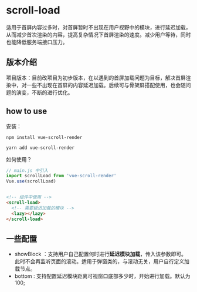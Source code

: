 # scroll-load

适用于首屏内容过多时，对首屏暂时不出现在用户视野中的模块，进行延迟加载，从而减少首次渲染的内容，提高复杂情况下首屏渲染的速度。减少用户等待，同时也能降低服务端接口压力。

## 版本介绍

项目版本：目前改项目为初步版本，在以遇到的首屏加载问题为目标，解决首屏渲染中，对一些不出现在首屏的内容延迟加载。后续可与骨架屏搭配使用，也会随问题的演变，不断的进行优化。

## how to use
安装：
```
npm install vue-scroll-render

yarn add vue-scroll-render
```

如何使用？
```js
// main.js 中引入
import scrollLoad from 'vue-scroll-render'
Vue.use(scrollLoad)
```
```html

<!-- 组件中使用 -->
<scroll-load>
  <!-- 需要延迟加载的模块 -->
  <lazy></lazy>
</scroll-load>
```


## 一些配置

- showBlock <Boolean>：支持用户自己配置何时进行**延迟模块加载**，传入该参数即可。此时不会再监听页面的滚动。适用于弹窗类的，与滚动无关，用户自行定义加载节点。
- bottom <Number>: 支持配置延迟模块距离可视窗口底部多少时，开始进行加载。默认为 100;


